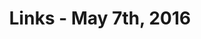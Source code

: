 ---
title: Links - May 7th, 2016
layout: links
category: links
articles:
  - title: Who Was Ramanujan?
    author: Stephen Wolfram
    source: Backchannel
    url: https://backchannel.com/who-was-ramanujan-83b4d5b05665
    note: Life is strange. One letter (email?) could really change yours. Send it today.
  - title: What Military Jargon Says About Military Service
    author: Matti Friedman
    source: The Atlantic
    url: http://www.theatlantic.com/international/archive/2016/05/military-jargon-idf/481092/
  - title: Dynamic Typing > Static Typing?
    author: Greggman
    url: http://games.greggman.com/game/dynamic-typing-static-typing/
    note: "It is weird when you can't credit an author because their work doesn't list their name. </br> As a side note, tweeting this got me into a <a href=\"https://twitter.com/gvanrossum/status/728625303426203651\">strange twitter fight</a>."
  - title: Stuck in the Middle With You
    author: Mark Suster
    source: Both Sides of the Table
    url: https://bothsidesofthetable.com/stuck-in-the-middle-with-you-25a41b20e93c
    note: "Good analysis of why the US can't play the isolation game going forward. Even if you don't care about politics, and you should, it is worth your time just for the amazing list of books that Suster recommends."
  - title: Eye Doctors Want To Shut Down This Online Vision Exam Startup
    author: Stephanie M. Lee
    source: BuzzFeed News
    url: https://www.buzzfeed.com/stephaniemlee/not-seeing-eye-to-eye?
    note: "While I understand the point of regulation, Opternative delivers exactly what it advertises: refractive eye exams. The incumbents are just using regulation to push their interests and avoid getting pushed out of the market. But, obviously, I am biased. I used to work there."
  - title: "I’ve got a few questions for virtual reality filmmakers"
    author: Lucas Matney
    source: TechCrunch
    url: http://techcrunch.com/2016/05/05/ive-got-a-few-questions-for-virtual-reality-filmmakers/
    note: Possibly my favorite opening paragraph in a TechCrunch article, ever.
  - title: Brad DeLong pulpifies a Cochrane graph
    author: Noah Smith
    url: http://noahpinionblog.blogspot.com/2016/05/brad-delong-pulpifies-cochrane-graph.html
    note: "Economic models can be bent to lie. Usually, not this blatantly, though."
  - title: I tried to make my own tortillas from scratch the Mexican way in the US, and it was a disaster
    author: Ana Campoy
    source: Quartz
    url: http://qz.com/670909/i-tried-to-make-my-own-tortillas-from-scratch-the-mexican-way-in-the-us-and-it-was-a-disaster/
    note: "This article is just a curiosity. The fact that Quartz opens with \"Leer en español\" was very unexpected."
---
